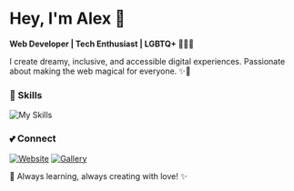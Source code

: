 # Hey, I'm Alex 💖

**Web Developer | Tech Enthusiast | LGBTQ+ 🌸🏳️‍🌈**

I create dreamy, inclusive, and accessible digital experiences. Passionate about making the web magical for everyone. ✨💫

### 🌸 Skills

![My Skills](https://skillicons.dev/icons?i=html,css,js,react,nextjs,tailwind,figma,git,github,python)

### 💕 Connect
[![Website](https://img.shields.io/badge/-Website-ff79c6?style=for-the-badge&logo=Google-Chrome&logoColor=white)](https://sweat.rocks)
[![Gallery](https://img.shields.io/badge/-Gallery-ffb6c1?style=for-the-badge&logo=Google-Photos&logoColor=white)](https://gallery.sweat.rocks)

🌷 Always learning, always creating with love! ✨


